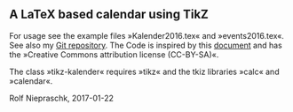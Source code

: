 ## A LaTeX based calendar using TikZ

For usage see the example files »Kalender2016.tex« and »events2016.tex«. See also my [Git repository](https://github.com/rolfn/kalenderRN). The Code is inspired by this [document](http://www.texample.net/tikz/examples/a-calender-for-doublesided-din-a4/) and has the »Creative Commons attribution license (CC-BY-SA)«.

The class »tikz-kalender« requires »tikz« and the tkiz libraries »calc« and »calendar«. 

Rolf Niepraschk, 2017-01-22
